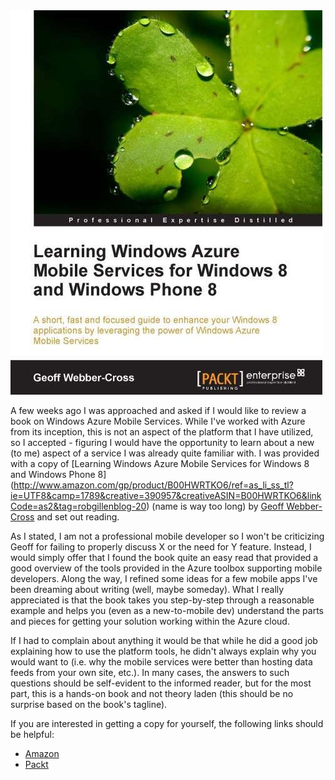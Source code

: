 <img alt='Azure Mobile Services' src='/assets/images/learningazuremobile.jpg' class='blogimage img-responsive'>

A few weeks ago I was approached and asked if I would like to review a book on Windows Azure Mobile Services. While
I've worked with Azure from its inception, this is not an aspect of the platform that I have utilized, so I accepted -
figuring I would have the opportunity to learn about a new (to me) aspect of a service I was already quite familiar
with. I was provided with a copy of [Learning Windows Azure Mobile Services for Windows 8 and Windows Phone 8]
(http://www.amazon.com/gp/product/B00HWRTKO6/ref=as_li_ss_tl?ie=UTF8&camp=1789&creative=390957&creativeASIN=B00HWRTKO6&linkCode=as2&tag=robgillenblog-20)
(name is way too long) by [Geoff Webber-Cross](https://twitter.com/webbercross) and set out reading.

As I stated, I am not a professional mobile developer so I won't be criticizing Geoff for failing to properly discuss
X or the need for Y feature. Instead, I would simply offer that I found the book quite an easy read that provided a
good overview of the tools provided in the Azure toolbox supporting mobile developers. Along the way, I refined some
ideas for a few mobile apps I've been dreaming about writing (well, maybe someday). What I really appreciated is that
the book takes you step-by-step through a reasonable example and helps you (even as a new-to-mobile dev) understand
the parts and pieces for getting your solution working within the Azure cloud.

If I had to complain about anything it would be that while he did a good job explaining how to use the platform tools,
he didn't always explain why you would want to (i.e. why the mobile services were better than hosting data feeds from
your own site, etc.). In many cases, the answers to such questions should be self-evident to the informed reader, but
for the most part, this is a hands-on book and not theory laden (this should be no surprise based on the book's
tagline).

If you are interested in getting a copy for yourself, the following links should be helpful:

* [Amazon](http://www.amazon.com/gp/product/B00HWRTKO6/ref=as_li_ss_tl?ie=UTF8&camp=1789&creative=390957&creativeASIN=B00HWRTKO6&linkCode=as2&tag=robgillenblog-20)
* [Packt](http://www.packtpub.com/learning-windows-azure-mobile-services-for-windows-8-and-windows-phone-8/book)